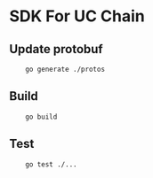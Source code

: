 # SDK For UC Chain

## Update protobuf

```
    go generate ./protos
```

## Build

```
    go build
```

## Test

```
    go test ./...
```
